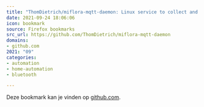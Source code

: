 ```yaml
---
title: "ThomDietrich/miflora-mqtt-daemon: Linux service to collect and transfer Xiaomi Mi Flora plant sensor..."
date: 2021-09-24 18:06:06
icon: bookmark
source: Firefox bookmarks
src_url: https://github.com/ThomDietrich/miflora-mqtt-daemon
domains:
- github.com
2021: "09"
categories:
- automation
- home-automation
- bluetooth

---
```

Deze bookmark kan je vinden op [github.com](https://github.com/ThomDietrich/miflora-mqtt-daemon).
